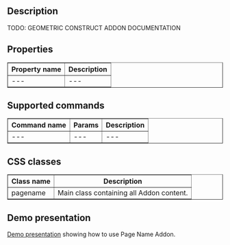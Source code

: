## Description
TODO: GEOMETRIC CONSTRUCT ADDON DOCUMENTATION

## Properties

<table border='1'>
    <tr>
        <th>Property name</th>
        <th>Description</th>
    </tr>
    <tr>
        <td>---</td>
        <td>---</td>
    </tr>
</table>


## Supported commands

<table border='1'>
    <tr>
        <th>Command name</th>
        <th>Params</th>
        <th>Description</th>
    </tr>
    <tr>
        <td>---</td>
        <td>---</td>
        <td>---</td>
    </tr>
</table>


## CSS classes

<table border='1'>
    <tr>
        <th>Class name</th>
        <th>Description</th>
    </tr>
    <tr>
        <td>pagename</td>
        <td>Main class containing all Addon content.</td>
    </tr>
</table>

## Demo presentation
[Demo presentation](/embed/2493551 "Demo presentation") showing how to use Page Name Addon.      